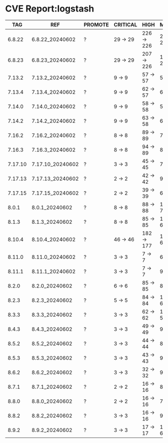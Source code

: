 # CVE Report:logstash
|   TAG   |       REF        | PROMOTE | CRITICAL |    HIGH    |   MEDIUM   |   LOW    | UNKNOWN |
|---------|------------------|---------|----------|------------|------------|----------|---------|
| 6.8.22  | 6.8.22_20240602  | ?       | 29 -> 29 | 226 -> 226 | 217 -> 217 | 32 -> 32 | 0 -> 0  |
| 6.8.23  | 6.8.23_20240602  | ?       | 29 -> 29 | 207 -> 226 | 114 -> 216 | 5 -> 32  | 0 -> 0  |
| 7.13.2  | 7.13.2_20240602  | ?       | 9 -> 9   | 57 -> 57   | 52 -> 52   | 5 -> 5   | 0 -> 0  |
| 7.13.4  | 7.13.4_20240602  | ?       | 9 -> 9   | 62 -> 57   | 63 -> 52   | 5 -> 5   | 0 -> 0  |
| 7.14.0  | 7.14.0_20240602  | ?       | 9 -> 9   | 58 -> 58   | 57 -> 57   | 5 -> 5   | 0 -> 0  |
| 7.14.2  | 7.14.2_20240602  | ?       | 9 -> 9   | 63 -> 58   | 69 -> 58   | 5 -> 5   | 0 -> 0  |
| 7.16.2  | 7.16.2_20240602  | ?       | 8 -> 8   | 89 -> 89   | 73 -> 73   | 4 -> 4   | 0 -> 0  |
| 7.16.3  | 7.16.3_20240602  | ?       | 8 -> 8   | 94 -> 89   | 83 -> 72   | 4 -> 4   | 0 -> 0  |
| 7.17.10 | 7.17.10_20240602 | ?       | 3 -> 3   | 45 -> 45   | 70 -> 53   | 3 -> 3   | 0 -> 0  |
| 7.17.13 | 7.17.13_20240602 | ?       | 2 -> 2   | 42 -> 42   | 93 -> 50   | 21 -> 3  | 0 -> 0  |
| 7.17.15 | 7.17.15_20240602 | ?       | 2 -> 2   | 39 -> 39   | 65 -> 48   | 3 -> 3   | 0 -> 0  |
| 8.0.1   | 8.0.1_20240602   | ?       | 8 -> 8   | 88 -> 88   | 114 -> 71  | 22 -> 4  | 0 -> 0  |
| 8.1.3   | 8.1.3_20240602   | ?       | 8 -> 8   | 85 -> 85   | 109 -> 66  | 22 -> 4  | 0 -> 0  |
| 8.10.4  | 8.10.4_20240602  | ?       | 46 -> 46 | 182 -> 177 | 102 -> 66  | 8 -> 8   | 0 -> 0  |
| 8.11.0  | 8.11.0_20240602  | ?       | 3 -> 3   | 7 -> 7     | 69 -> 52   | 4 -> 4   | 0 -> 0  |
| 8.11.1  | 8.11.1_20240602  | ?       | 3 -> 3   | 7 -> 7     | 94 -> 51   | 22 -> 4  | 0 -> 0  |
| 8.2.0   | 8.2.0_20240602   | ?       | 6 -> 6   | 85 -> 85   | 83 -> 66   | 4 -> 4   | 0 -> 0  |
| 8.2.3   | 8.2.3_20240602   | ?       | 5 -> 5   | 84 -> 84   | 109 -> 66  | 22 -> 4  | 0 -> 0  |
| 8.3.3   | 8.3.3_20240602   | ?       | 3 -> 3   | 62 -> 62   | 102 -> 59  | 21 -> 3  | 0 -> 0  |
| 8.4.3   | 8.4.3_20240602   | ?       | 3 -> 3   | 49 -> 49   | 95 -> 52   | 21 -> 3  | 0 -> 0  |
| 8.5.2   | 8.5.2_20240602   | ?       | 3 -> 3   | 44 -> 44   | 80 -> 63   | 4 -> 4   | 0 -> 0  |
| 8.5.3   | 8.5.3_20240602   | ?       | 3 -> 3   | 43 -> 43   | 98 -> 55   | 22 -> 4  | 0 -> 0  |
| 8.6.2   | 8.6.2_20240602   | ?       | 3 -> 3   | 32 -> 32   | 95 -> 52   | 22 -> 4  | 0 -> 0  |
| 8.7.1   | 8.7.1_20240602   | ?       | 2 -> 2   | 16 -> 16   | 88 -> 45   | 22 -> 4  | 0 -> 0  |
| 8.8.0   | 8.8.0_20240602   | ?       | 2 -> 2   | 16 -> 16   | 74 -> 57   | 4 -> 4   | 0 -> 0  |
| 8.8.2   | 8.8.2_20240602   | ?       | 3 -> 3   | 16 -> 16   | 97 -> 69   | 5 -> 5   | 0 -> 0  |
| 8.9.2   | 8.9.2_20240602   | ?       | 3 -> 3   | 17 -> 17   | 103 -> 60  | 23 -> 5  | 0 -> 0  |
